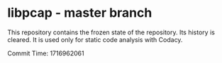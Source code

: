 # libpcap - master branch

This repository contains the frozen state of the repository.
Its history is cleared. It is used only for static code
analysis with Codacy.

Commit Time: 1716962061